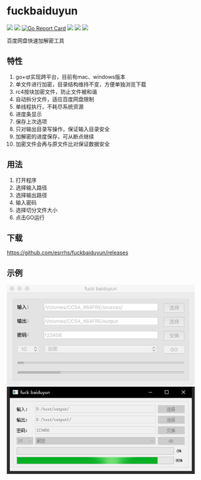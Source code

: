 # fuckbaiduyun

[<img src="https://img.shields.io/github/license/esrrhs/fuckbaiduyun">](https://github.com/esrrhs/fuckbaiduyun)
[<img src="https://img.shields.io/github/languages/top/esrrhs/fuckbaiduyun">](https://github.com/esrrhs/fuckbaiduyun)
[![Go Report Card](https://goreportcard.com/badge/github.com/esrrhs/fuckbaiduyun)](https://goreportcard.com/report/github.com/esrrhs/fuckbaiduyun)
[<img src="https://img.shields.io/github/v/release/esrrhs/fuckbaiduyun">](https://github.com/esrrhs/fuckbaiduyun/releases)
[<img src="https://img.shields.io/github/downloads/esrrhs/fuckbaiduyun/total">](https://github.com/esrrhs/fuckbaiduyun/releases)
[<img src="https://img.shields.io/github/workflow/status/esrrhs/fuckbaiduyun/Go">](https://github.com/esrrhs/fuckbaiduyun/actions)

百度网盘快速加解密工具

## 特性
1. go+qt实现跨平台，目前有mac、windows版本
2. 单文件进行加密，目录结构维持不变，方便单独浏览下载
3. rc4按块加密文件，防止文件被和谐
4. 自动拆分文件，适应百度网盘限制
5. 单线程执行，不耗尽系统资源
6. 进度条显示
7. 保存上次选项
8. 只对输出目录写操作，保证输入目录安全
9. 加解密的进度保存，可从断点继续
10. 加密文件会再与原文件比对保证数据安全

## 用法
1. 打开程序
2. 选择输入路径
3. 选择输出路径
4. 输入密码
5. 选择切分文件大小
6. 点击GO运行

## 下载
https://github.com/esrrhs/fuckbaiduyun/releases

## 示例
![image](show.png)
![image](showwin.png)
